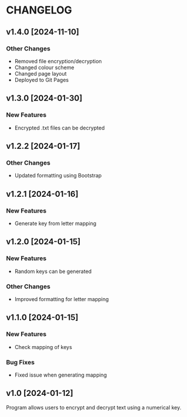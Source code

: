 # CHANGELOG
## v1.4.0 [2024-11-10]
### Other Changes
- Removed file encryption/decryption
- Changed colour scheme
- Changed page layout
- Deployed to Git Pages

## v1.3.0 [2024-01-30]
### New Features
- Encrypted .txt files can be decrypted

## v1.2.2 [2024-01-17]
### Other Changes
- Updated formatting using Bootstrap

## v1.2.1 [2024-01-16]
### New Features
- Generate key from letter mapping

## v1.2.0 [2024-01-15]
### New Features
- Random keys can be generated

### Other Changes
- Improved formatting for letter mapping

## v1.1.0 [2024-01-15]
### New Features
- Check mapping of keys

### Bug Fixes
- Fixed issue when generating mapping

## v1.0 [2024-01-12]
Program allows users to encrypt and decrypt text using a numerical key.